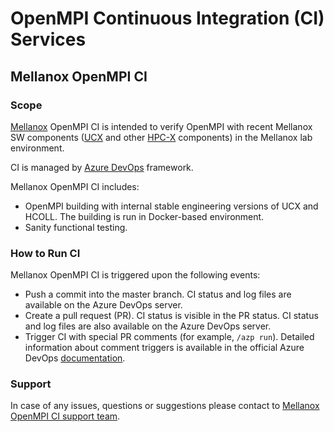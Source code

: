 # OpenMPI Continuous Integration (CI) Services
## Mellanox OpenMPI CI
### Scope
[Mellanox](https://www.mellanox.com/) OpenMPI CI is intended to verify OpenMPI with recent Mellanox SW components ([UCX](https://www.mellanox.com/page/products_dyn?product_family=281&mtag=ucx) and other [HPC-X](https://www.mellanox.com/page/products_dyn?product_family=189&mtag=hpc-x) components) in the Mellanox lab environment.

CI is managed by [Azure DevOps](https://docs.microsoft.com/en-us/azure/devops/pipelines/?view=azure-devops) framework. 

Mellanox OpenMPI CI includes:
* OpenMPI building with internal stable engineering versions of UCX and HCOLL. The building is run in Docker-based environment.
* Sanity functional testing.
### How to Run CI
Mellanox OpenMPI CI is triggered upon the following events:
* Push a commit into the master branch. CI status and log files are available on the Azure DevOps server.
* Create a pull request (PR). CI status is visible in the PR status. CI status and log files are also available on the Azure DevOps server.
* Trigger CI with special PR comments (for example, `/azp run`). Detailed information about comment triggers is available in the official Azure DevOps [documentation](https://docs.microsoft.com/en-us/azure/devops/pipelines/repos/github?view=azure-devops&tabs=yaml#comment-triggers).
### Support
In case of any issues, questions or suggestions please contact to [Mellanox OpenMPI CI support team](mailto:artemry@mellanox.com,andreyma@mellanox.com).